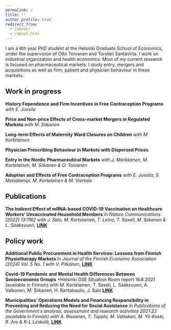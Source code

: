 ```yaml
---
permalink: /
title: ""
author_profile: true
redirect_from: 
  - /about/
  - /about.html
---
```


I am a 4th year PhD student at the Helsinki Graduate School of Economics, under the supervision of Otto Toivanen and Torsten Santavirta. I work on industrial organization and health economics. Most of my current research is focused on pharmaceutical markets: I study entry, mergers and acquisitions as well as firm, patient and physician behaviour in these markets.


## Work in progress

**History Fependence and Firm Incentives in Free Contraception Programs** *with E. Jussila* 

**Price and Non-price Effects of Cross-market Mergers in Regulated Markets** *with M. Siikanen*

**Long-term Effects of Maternity Ward Closures on Children** *with M. Kortelainen*

**Physician Prescribing Behaviour in Markets with Dispersed Prices**

**Entry in the Nordic Pharmaceutical Markets** *with J. Markkanen, M. Kortelainen, M. Siikanen & O. Toivanen*

**Adoption and Effects of Free Contraception Programs** *with E. Jussila, S. Metsälampi, M. Kortelainen & M. Viertola*

## Publications
**The Indirect Effect of mRNA-based COVID-19 Vaccination on Healthcare Workers’ Unvaccinated Household Members**
*In Nature Communications (2022) 13:1162 with J. Salo, M. Kortelainen, T. Leino, T. Saxell, M. Siikanen & L. Sääksvuori,* **[LINK](https://www.nature.com/articles/s41467-022-28825-4)**

## Policy work
**Additional Public Procurement in Health Services: Lessons from Finnish Physiotherapy Markets**
*In Journal of the Finnish Economic Association (2024) Vol. 5 No. 1 with V. Pitkänen,* **[LINK](https://journal.fi/jfea/article/view/137938)**

**Covid-19 Pandemic and Mental Health Differences Between Socioeconomic Groups**
*Helsinki GSE Situation Room report 16.8.2021 (available in Finnish) with M. Kortelainen, T. Saxell, L. Sääksvuori, A. Valkonen, M. Siikanen, H. Rantakaulio, J. Salo **[LINK](https://web.archive.org/web/20210816084734/https://www.helsinkigse.fi/corona/koronapandemia-ja-mielenterveyserot-eri-sosioekonomisissa-ryhmissa/)**

**Municipalities’ Operations Models and Financing Responsibility in Preventing and Reducing the Need for Social Assistance**
*In Publications of the Government´s analysis, assessment and research activities 2021:23 (available in Finnish) with A. Rissanen, T. Tupala, M. Valtakari, M. Yli-Koski, R. Aro & R-L Leskelä,* **[LINK](https://julkaisut.valtioneuvosto.fi/handle/10024/163025)**
